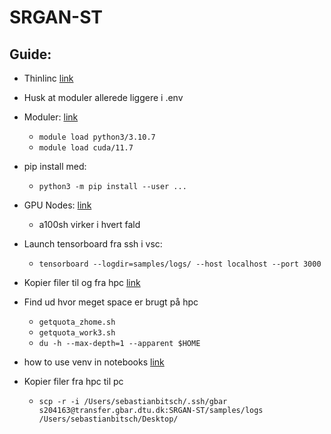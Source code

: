 # SRGAN-ST


## Guide:

* Thinlinc [link](https://th3.gbar.dtu.dk/agent)

* Husk at moduler allerede liggere i .env
* Moduler: [link](https://www.hpc.dtu.dk/?page_id=282)
    - ```module load python3/3.10.7```
    - ```module load cuda/11.7```

* pip install med:
    - ```python3 -m pip install --user ...```

* GPU Nodes: [link](https://www.hpc.dtu.dk/?page_id=2129)
    - a100sh virker i hvert fald

* Launch tensorboard fra ssh i vsc:
    - ```tensorboard --logdir=samples/logs/ --host localhost --port 3000```

* Kopier filer til og fra hpc [link](https://www.gbar.dtu.dk/index.php/faq/78-home-directory)

* Find ud hvor meget space er brugt på hpc
    - ```getquota_zhome.sh```
    - ```getquota_work3.sh```
    - ```du -h --max-depth=1 --apparent $HOME```

* how to use venv in notebooks [link](https://anbasile.github.io/posts/2017-06-25-jupyter-venv/)
* Kopier filer fra hpc til pc
    - ```scp -r -i /Users/sebastianbitsch/.ssh/gbar s204163@transfer.gbar.dtu.dk:SRGAN-ST/samples/logs /Users/sebastianbitsch/Desktop/```
